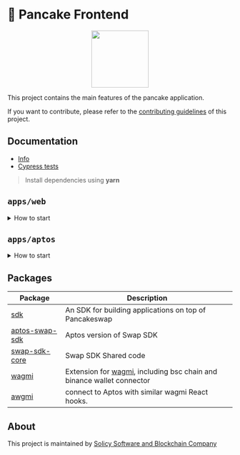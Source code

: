 # 🥞 Pancake Frontend

<p align="center">
  <a href="https://pancakeswap.finance">
      <img src="https://pancakeswap.finance/logo.png" height="128">
  </a>
</p>

This project contains the main features of the pancake application.

If you want to contribute, please refer to the [contributing guidelines](./CONTRIBUTING.md) of this project.

## Documentation

- [Info](doc/Info.md)
- [Cypress tests](doc/Cypress.md)

> Install dependencies using **yarn**

## `apps/web`
<details>
<summary>
How to start
</summary>

```sh
yarn
```

start the development server
```sh
yarn dev
```

build with production mode
```sh
yarn build

# start the application after build
yarn start
```
</details>

## `apps/aptos`
<details>
<summary>
How to start
</summary>

```sh
yarn dev:aptos
```
```sh
yarn turbo run build --filter=aptos-web
```
</details>


## Packages

| Package                                                       | Description                                                                                                            |
|---------------------------------------------------------------|------------------------------------------------------------------------------------------------------------------------|
| [sdk](/packages/swap-sdk)                                     | An SDK for building applications on top of Pancakeswap                                                                 |
| [aptos-swap-sdk](/packages/aptos-swap-sdk)                    | Aptos version of Swap SDK                                                                                              |
| [swap-sdk-core](/packages/swap-sdk-core)                      | Swap SDK Shared code                                                                                                   |
| [wagmi](/packages/wagmi)                                      | Extension for [wagmi](https://github.com/wagmi-dev/wagmi), including bsc chain and binance wallet connector            |
| [awgmi](/packages/awgmi)                                      | connect to Aptos with similar wagmi React hooks.                                                                       |

## About
This project is maintained by [Solicy Software and Blockchain Company](https://solicy.net/?utm_source=github&utm_medium=social)

